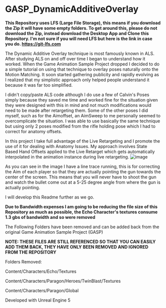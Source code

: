 # GASP_DynamicAdditiveOverlay

**This Repository uses LFS (Large File Storage), this means if you download the Zip it will have some empty folders.
To get around this, please do not download the Zip, instead download the Desktop App and Clone this Repository.
I'm not sure if you will need LFS but here is the link in case you do. https://git-lfs.com**

The Dynamic Additive Overlay technique is most famously known in ALS. After studying ALS on and off over time I began to understand how it worked. When the Game Animation Sample Project dropped I decided to do a simple tutorial on using that technique to overlay poses naturally onto the Motion Matching. It soon started gathering publicity and rapidly evolving as I realized that my simplistic approach only helped people understand it because it was far too simplified.

I didn't copy/paste ALS code although I do use a few of Calvin's Poses simply because they saved me time and worked fine for the situation given they were designed with this in mind and not much modifications would need to be made after retargeting them.
Some of the other poses I did myself, such as for the Aimoffset, an AimSweep to me personally seemed to overcomplicate the situation. I was able to use basically the same technique but using only 2 poses modified from the rifle holding pose which I had to correct for anatomy offsets.

In this project I take full advantage of the Live Retargeting and I promote the use of it for dealing with Anatomy Issues. My approach involves State Based Hand Offsets applied to the Live Retarget which gets automatically interpolated in the animation instance during live retargeting.
![image](https://github.com/user-attachments/assets/ec0c6703-5f2c-429f-8082-93d0a6348f9b)

As you can see in the image I have a line trace running, this is for correcting the Aim of each player so that they are actually pointing the gun towards the center of the screen. This means that you will never have to shoot the gun and watch the bullet come out at a 5-25 degree angle from where the gun is actually pointing.

I will develop this Readme further as we go.

**Due to Bandwidth expenses I am going to be reducing the file size of this Repository as much as possible, the Echo Character's textures consume 1.3 gbs of bandwidth and so were removed**

The Following Folders have been removed and can be added back from the original Game Animation Sample Project (GASP)

**NOTE: THESE FILES ARE STILL REFERENCED SO THAT YOU CAN EASILY ADD THEM BACK, THEY HAVE ONLY BEEN REMOVED AND IGNORED FROM THE REPOSITORY**

Folders Removed:

Content/Characters/Echo/Textures

Content/Characters/Paragon/Heroes/TwinBlast/Textures

Content/Characters/Paragon/Global

Developed with Unreal Engine 5
